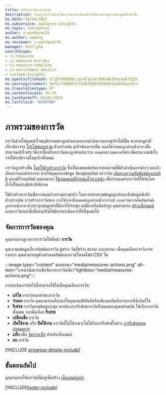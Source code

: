 ```yaml
---
title: เข้าใจและจัดการการวัด
description: เรียนรู้ว่าการวัดช่วยวิเคราะห์และสะท้อนประสิทธิภาพทางธุรกิจของคุณได้อย่างไร
ms.date: 03/24/2022
ms.subservice: audience-insights
ms.topic: conceptual
author: v-wendysmith
ms.author: wameng
ms.reviewer: v-wendysmith
manager: shellyha
searchScope:
- ci-measures
- ci-measure-builder
- ci-measure-template
- ci-enrichment-details
- customerInsights
ms.openlocfilehash: ef10f480086ccac4fa5c6c58818e35ecae67532c
ms.sourcegitcommit: 9ef2cf99b847e7bd8f890f83d84b3a4045aaf8cc
ms.translationtype: HT
ms.contentlocale: th-TH
ms.lasthandoff: 04/01/2022
ms.locfileid: "8529700"
---
```

# <a name="measures-overview"></a>ภาพรวมของการวัด

การวัดช่วยให้คุณเข้าใจพฤติกรรมของลูกค้าและผลการดำเนินงานทางธุรกิจได้ดีขึ้น พวกเขาดูค่าที่เกี่ยวข้องจาก [โปรไฟล์แบบรวม](data-unification.md) ตัวอย่างเช่น ธุรกิจต้องการเห็น *ยอดใช้จ่ายต่อลูกค้าหนึ่งราย* เพื่อทำความเข้าใจประวัติการซื้อหรือการวัดของลูกค้าแต่ละราย *ยอดขายรวมของบริษัท* เพื่อทำความเข้าใจรายได้ระดับรวมในธุรกิจทั้งหมด  

การวัดถูกสร้างขึ้น [โดยใช้ตัวสร้างการวัด](measure-builder.md) ซึ่งเป็นแพลตฟอร์มการสอบถามที่มีตัวดำเนินการต่างๆ และตัวเลือกการแมปอย่างง่าย ช่วยให้คุณกรองข้อมูล จัดกลุ่มผลลัพธ์ ตรวจจับ [เส้นทางความสัมพันธ์ของเอนทิตี](relationships.md) และพรีวิวผลลัพธ์ คุณสามารถ [ใช้เทมเพลตที่กำหนดไว้ล่วงหน้า](measure-templates.md) เพื่อกำหนดค่าการวัดที่ใช้กันโดยทั่วไปได้อย่างมีประสิทธิภาพ

ใช้ตัวสร้างการวัดเพื่อวางแผนกิจกรรมทางธุรกิจ โดยการสอบถามข้อมูลลูกค้าและดึงข้อมูลเชิงลึก ตัวอย่างเช่น การสร้างการวัดของ *การใช้จ่ายทั้งหมดต่อลูกค้าหนึ่งราย* และ *ยอดรวมการคืนสินค้าต่อลูกค้าหนึ่งราย* ช่วยระบุกลุ่มลูกค้าที่มีการใช้จ่ายสูง แต่มีการคืนสินค้าสูง คุณสามารถ [สร้างเซ็กเมนต์](segments.md) ตามการวัดเหล่านี้เพื่อส่งเสริมให้มีการดำเนินการที่ดีที่สุดต่อไป

## <a name="manage-your-measures"></a>จัดการการวัดของคุณ

คุณสามารถดูรายการการวัดได้ที่หน้า **การวัด**

คุณจะพบข้อมูลเกี่ยวกับชนิดการวัด ผู้สร้าง วันที่สร้าง สถานะ และสถานะ เมื่อคุณเลือกการวัดจากรายการ คุณสามารถดูตัวอย่างผลลัพธ์และดาวน์โหลดไฟล์ CSV ได้

:::image type="content" source="media/measures-actions.png" alt-text="การดำเนินการเพื่อจัดการการวัดเดียว"lightbox="media/measures-actions.png":::

การดำเนินการต่อไปนี้สามารถใช้ได้เมื่อคุณเลือกการวัด:

- **แก้ไข** การกำหนดค่าของการวัด
- **จำลอง** การวัด คุณสามารถเลือกแก้ไขคุณสมบัติทันทีหรือเพียงแค่บันทึกรายการที่ซ้ำกันก็ได้
- **รีเฟรช** การวัดตามข้อมูลล่าสุด หากต้องการรีเฟรชการวัดทั้งหมดของคุณพร้อมกัน ให้เลือกการวัดทั้งหมด จากนั้นเลือก **รีเฟรช**
- **เปลี่ยนชื่อ** การวัด
- **เปิดใช้งาน** หรือ **ปิดใช้งาน** การวัดที่ไม่ใช้งานจะไม่ได้รับการรีเฟรชในช่วง [การรีเฟรชตามกำหนดการ](system.md#schedule-tab)
- **แท็ก** เพื่อ [จัดการแท็ก](work-with-tags-columns.md#manage-tags) สำหรับเซ็กเมนต์
- **ลบ** การวัด

[!INCLUDE [progress-details-include](../includes/progress-details-pane.md)]

## <a name="next-step"></a>ขั้นตอนถัดไป

คุณสามารถใช้การวัดที่มีอยู่เพื่อสร้าง [เซ็กเมนต์ลูกค้า](segments.md)

[!INCLUDE[footer-include](../includes/footer-banner.md)]
